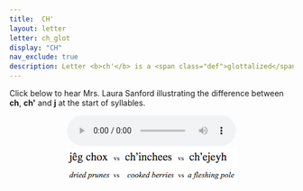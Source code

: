 ```yaml
---
title:  CH'
layout: letter
letter: ch_glot
display: "CH"
nav_exclude: true
description: Letter <b>ch'</b> is a <span class="def">glottalized</span> or <span class="def"><a href="javascript:tech('ejective');">ejective</a></span> sound. It it pronounced like <b>ch</b> except with the vocal folds tightly closed so that air is released with a sudden burst or popping sound. Tanacross <b>ch'</b> occurs only at the beginning of a syllable.
---
```






Click below to hear Mrs. Laura Sanford illustrating the difference between <b>ch</b>, <b>ch'</b> and <b>j</b> at the start of syllables.


<center>
<audio controls src="/assets/audio/pal_aff_ls.mp3" type="audio/mpeg">Your browser does not support the audio element.</audio><br/>
<img src="/assets/gif/pal_aff.gif" border="0">
</center>

						